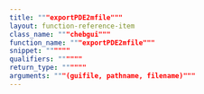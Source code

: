 ```yaml
---
title: """exportPDE2mfile"""
layout: function-reference-item
class_name: """chebgui"""
function_name: """exportPDE2mfile"""
snippet: """"""
qualifiers: """"""
return_type: """"""
arguments: """(guifile, pathname, filename)"""
---
```


